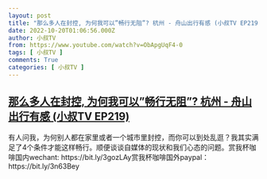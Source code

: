 ```yaml
---
layout: post
title: "那么多人在封控, 为何我可以”畅行无阻”? 杭州 - 舟山出行有感 (小叔TV EP219)"
date: 2022-10-20T01:06:56.000Z
author: 小叔TV
from: https://www.youtube.com/watch?v=ObApgUqF4-0
tags: [ 小叔TV ]
comments: True
categories: [ 小叔TV ]
---
```

<!--1666228016000-->
[那么多人在封控, 为何我可以”畅行无阻”? 杭州 - 舟山出行有感 (小叔TV EP219)](https://www.youtube.com/watch?v=ObApgUqF4-0)
------

<div>
有人问我，为何别人都在家里或者一个城市里封控，而你可以到处乱逛？我其实满足了4个条件才能这样畅行。顺便谈谈自媒体的现状和我们心态的问题。赏我杯咖啡国内wechant: https://bit.ly/3gozLAy赏我杯咖啡国外paypal：https://bit.ly/3n63Bey
</div>
